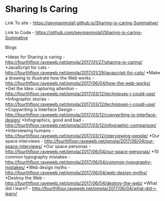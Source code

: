 # Sharing Is Caring

Link To site - https://peymanmola1.github.io/Sharing-is-caring-Summative/

Link to Code - https://github.com/peymanmola1/Sharing-is-caring-Summative

Blogs

*Ideas for Sharing is caring - http://fourthfloor.raveweb.net/pmola/2017/01/27/sharing-is-caring/
*JavaScript for cats - http://fourthfloor.raveweb.net/pmola/2017/01/29/javascript-for-cats/
*Make a drawing to illustrate how the Web works - http://fourthfloor.raveweb.net/pmola/2017/06/04/how-the-web-works/
*Get the Idea: capturing attention - http://fourthfloor.raveweb.net/pmola/2017/03/12/techniques-i-could-use/
*Infographic stories - http://fourthfloor.raveweb.net/pmola/2017/03/12/techniques-i-could-use/
*Copywriting is Interface Design - http://fourthfloor.raveweb.net/pmola/2017/03/12/copywriting-is-interface-design/
*Infographics, good and bad - http://fourthfloor.raveweb.net/pmola/2017/03/12/infographic-comparison/
*Interviewing humans - http://fourthfloor.raveweb.net/pmola/2017/03/12/interviewing-people/
*Our space interviews - http://fourthfloor.raveweb.net/pmola/2017/06/04/our-space-interviews/
*Our space personas - http://fourthfloor.raveweb.net/pmola/2017/06/04/our-space-personas/
*10 common typography mistakes - http://fourthfloor.raveweb.net/pmola/2017/06/04/common-typography-mistakes/
*Web design myths - http://fourthfloor.raveweb.net/pmola/2017/06/04/web-design-myths/
*Destroy the Web - http://fourthfloor.raveweb.net/pmola/2017/06/04/destroy-the-web/
*What did I learn? - http://fourthfloor.raveweb.net/pmola/2017/06/04/what-did-i-learn/







 
 
 
 
 
 
 
 
 
 
 
 
 
 

